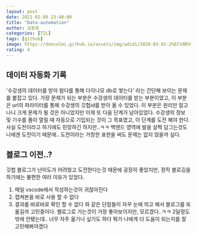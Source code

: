 ```yaml
---
layout: post
date: 2021-02-09 23:40:00
title: "Data-automation"
author: 김동훈
categories: [TIL]
tags: [github]
image: https://doncolmi.github.io/assets/img/wdidi/2020-03-01-2%EC%9B%94-%ED%9A%8C%EA%B3%A0/16.png
rating: 4
---
```


## 데이터 자동화 기록

'수강생의 데이터를 받아 람다를 통해 다이나모 db로 쌓는다' 라는 간단해 보이는 문제를 붙잡고 있다.
가장 문제가 되는 부분은 수강생의 데이터를 받는 부분이었고, 이 부분은 url의 파라미터를 통해 수강생의 깃헙id를 받아 올 수 있었다.
이 부분은 원리만 알고 나니 크게 문제가 될 것은 아니었지만 이제 또 다음 단계가 남아있었다.
수강생의 정보 및 기수를 폼이 열릴 때 자동으로 기입되는 것이 그 목표였고, 이 단계를 도전 해야 한다.
사실 도전이라고 하기에도 민망하긴 하지만..ㅋㅋ
백엔드 영역에 발을 살짝 담그는것도 나에겐 도전이기 때문에.. 도전이라는 거창한 표현을 써도 문제는 없지 않을까 싶다.

## 블로그 이전..?

깃헙 블로그가 난이도가 어려웠고 도전한다는것 때문에 굉장히 좋았지만, 정작 블로깅을 하기에는 불편한 여러 이유가 있었다.

1. 매일 vscode에서 작성하는것이 귀찮아진다
2. 캡쳐본을 바로 사용 할 수 없다
3. 결과를 바로바로 확인 할 수 없다
   와 같은 단점들이 자꾸 눈에 띄고 해서 블로그를 또 옮길까 고민중이다. 벨로그로 가는것이 가장 좋아보이지만, 모르겠다..ㅋㅋ 2달정도밖에 안됐는데.. 너무 자주 옮기나 싶기도 하다
   뭐가 나에게 더 도움이 되는지를 잘 고민해봐야겠다
